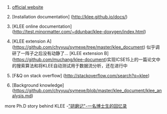 1. [official website](http://klee.github.io/)
	
2. [Installation documentation]  (http://klee.github.io/docs/)

3. [KLEE online documentation] 
	(http://test.minormatter.com/~ddunbar/klee-doxygen/index.html)

4. [KLEE extension A] (https://github.com/chyyuu/symexe/tree/master/klee_document) 似乎调研了一阵子之后没有动静了...
   [KLEE extension B] (https://github.com/muchang/klee-document)实现ICSE15上的一篇论文中的搜索算法和将KLEE自动测试用于数据流分析，还在进行中
	
5. [F&Q on stack overflow] 
	(http://stackoverflow.com/search?q=klee)

6. [Background knowledge] 
	(https://github.com/chyyuu/symexe/blob/master/klee_document/klee_analysis.md)
	
more
Ph.D story behind KLEE
	-["研磨记"-一名博士生的回忆录](https://read.douban.com/reader/ebook/6056669/)
